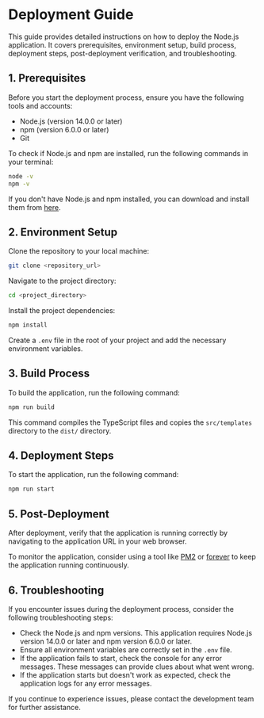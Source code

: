 # Deployment Guide

This guide provides detailed instructions on how to deploy the Node.js application. It covers prerequisites, environment setup, build process, deployment steps, post-deployment verification, and troubleshooting.

## 1. Prerequisites

Before you start the deployment process, ensure you have the following tools and accounts:

- Node.js (version 14.0.0 or later)
- npm (version 6.0.0 or later)
- Git

To check if Node.js and npm are installed, run the following commands in your terminal:

```bash
node -v
npm -v
```

If you don't have Node.js and npm installed, you can download and install them from [here](https://nodejs.org/en/download/).

## 2. Environment Setup

Clone the repository to your local machine:

```bash
git clone <repository_url>
```

Navigate to the project directory:

```bash
cd <project_directory>
```

Install the project dependencies:

```bash
npm install
```

Create a `.env` file in the root of your project and add the necessary environment variables. 

## 3. Build Process

To build the application, run the following command:

```bash
npm run build
```

This command compiles the TypeScript files and copies the `src/templates` directory to the `dist/` directory.

## 4. Deployment Steps

To start the application, run the following command:

```bash
npm run start
```

## 5. Post-Deployment

After deployment, verify that the application is running correctly by navigating to the application URL in your web browser. 

To monitor the application, consider using a tool like [PM2](https://pm2.keymetrics.io/) or [forever](https://www.npmjs.com/package/forever) to keep the application running continuously.

## 6. Troubleshooting

If you encounter issues during the deployment process, consider the following troubleshooting steps:

- Check the Node.js and npm versions. This application requires Node.js version 14.0.0 or later and npm version 6.0.0 or later.
- Ensure all environment variables are correctly set in the `.env` file.
- If the application fails to start, check the console for any error messages. These messages can provide clues about what went wrong.
- If the application starts but doesn't work as expected, check the application logs for any error messages.

If you continue to experience issues, please contact the development team for further assistance.
